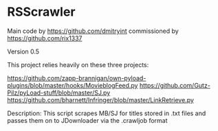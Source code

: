 # RSScrawler
Main code by https://github.com/dmitryint commissioned by https://github.com/rix1337

Version 0.5

This project relies heavily on these three projects:

https://github.com/zapp-brannigan/own-pyload-plugins/blob/master/hooks/MovieblogFeed.py
https://github.com/Gutz-Pilz/pyLoad-stuff/blob/master/SJ.py
https://github.com/bharnett/Infringer/blob/master/LinkRetrieve.py

Description:
This script scrapes MB/SJ for titles stored in .txt files and passes them on to JDownloader via the .crawljob format
